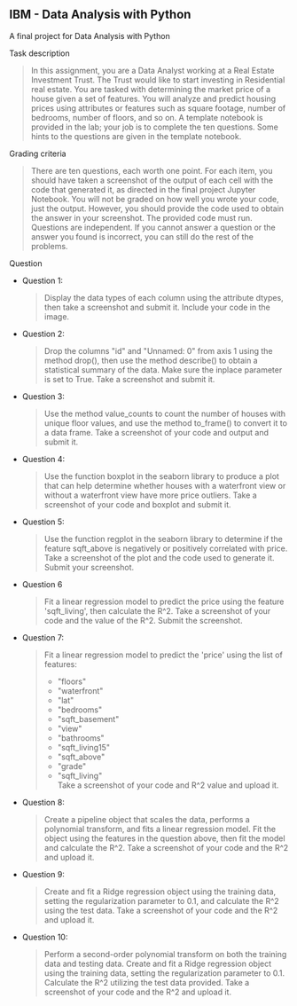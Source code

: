IBM - Data Analysis with Python  
---------------------
A final project for Data Analysis with Python

Task description  
> In this assignment, you are a Data Analyst working at a Real Estate Investment Trust. The Trust would like to start investing in Residential real estate. You are tasked with determining the market price of a house given a set of features. You will analyze and predict housing prices using attributes or features such as square footage, number of bedrooms, number of floors, and so on. A template notebook is provided in the lab; your job is to complete the ten questions. Some hints to the questions are given in the template notebook.  

Grading criteria  
> There are ten questions, each worth one point. For each item, you should have taken a screenshot of the output of each cell with the code that generated it, as directed in the final project Jupyter Notebook. You will not be graded on how well you wrote your code, just the output. However, you should provide the code used to obtain the answer in your screenshot. The provided code must run. Questions are independent. If you cannot answer a question or the answer you found is incorrect, you can still do the rest of the problems.

Question  
- Question 1:
  > Display the data types of each column using the attribute dtypes, then take a screenshot and submit it. Include your code in the image.
- Question 2:
  > Drop the columns "id" and "Unnamed: 0" from axis 1 using the method drop(), then use the method describe() to obtain a statistical summary of the data. Make sure the inplace parameter is set to True. Take a screenshot and submit it. 
- Question 3:
  > Use the method value_counts to count the number of houses with unique floor values, and use the method to_frame() to convert it to a data frame. Take a screenshot of your code and output and submit it.
- Question 4:
  > Use the function boxplot in the seaborn library to produce a plot that can help determine whether houses with a waterfront view or without a waterfront view have more price outliers. Take a screenshot of your code and boxplot and submit it.
- Question 5:
  > Use the function regplot in the seaborn library to determine if the feature sqft_above is negatively or positively correlated with price. Take a screenshot of the plot and the code used to generate it. Submit your screenshot.
- Question 6
  > Fit a linear regression model to predict the price using the feature 'sqft_living', then calculate the R^2. Take a screenshot of your code and the value of the R^2. Submit the screenshot.
- Question 7:
  > Fit a linear regression model to predict the 'price' using the list of features:
  > -  "floors"
  > -  "waterfront"
  > -  "lat"
  > -  "bedrooms"
  > -  "sqft_basement"
  > -  "view"
  > -  "bathrooms"
  > -  "sqft_living15"
  > -  "sqft_above"
  > -  "grade"
  > -  "sqft_living"  
  >  Take a screenshot of your code and R^2 value and upload it.
- Question 8:
  > Create a pipeline object that scales the data, performs a polynomial transform, and fits a linear regression model. Fit the object using the features in the question above, then fit the model and calculate the R^2. Take a screenshot of your code and the R^2 and upload it.
- Question 9:
  > Create and fit a Ridge regression object using the training data, setting the regularization parameter to 0.1, and calculate the R^2 using the test data. Take a screenshot of your code and the R^2 and upload it.
- Question 10:
  > Perform a second-order polynomial transform on both the training data and testing data. Create and fit a Ridge regression object using the training data, setting the regularization parameter to 0.1. Calculate the R^2 utilizing the test data provided. Take a screenshot of your code and the R^2 and upload it.

